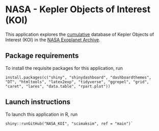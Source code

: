 # NASA - Kepler Objects of Interest (KOI)

This application explores the [cumulative](https://exoplanetarchive.ipac.caltech.edu/docs/API_kepcandidate_columns.html) database of Kepler Objects of Interest (KOI) in the [NASA Exoplanet Archive](https://exoplanetarchive.ipac.caltech.edu/index.html).

## Package requirements

To install the requisite packages for this application, run

```
install.packages(c("shiny", "shinydashboard", "dashboardthemes",
"DT", "htmltools", "latex2exp", "tidyverse", "ggrepel", "grid",
"caret", "lares", "data.table", "rpart.plot"))
```

## Launch instructions

To launch this application in R, run 

```
shiny::runGitHub("NASA_KOI", "scimaksim", ref = "main")`
```